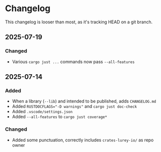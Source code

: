 # Changelog

This changelog is looser than most, as it's tracking HEAD on a git branch.

## 2025-07-19

### Changed

- Various `cargo just ...` commands now pass `--all-features`

## 2025-07-14

### Added

- When a library (`--lib`) and intended to be published, adds `CHANGELOG.md`
- Added `RUSTDOCFLAGS="-D warnings"` and `cargo just doc-check`
- Added `.vscode/settings.json`
- Added `--all-features` to `cargo just coverage*`

### Changed

- Added some punctuation, correctly includes `crates-lurey-io/` as repo owner

